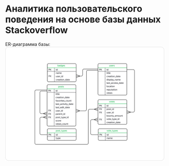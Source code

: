 # Аналитика пользовательского поведения на основе базы данных Stackoverflow
ER-диаграмма базы: 
![ER-диаграмма базы](er-stackoverflow-db.png)
